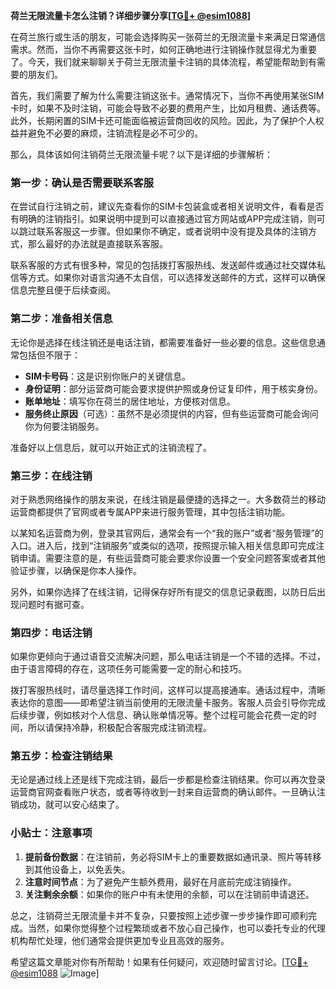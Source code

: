 **荷兰无限流量卡怎么注销？详细步骤分享[[TG💪+ @esim1088](https://t.me/s/esim1088)]**

在荷兰旅行或生活的朋友，可能会选择购买一张荷兰的无限流量卡来满足日常通信需求。然而，当你不再需要这张卡时，如何正确地进行注销操作就显得尤为重要了。今天，我们就来聊聊关于荷兰无限流量卡注销的具体流程，希望能帮助到有需要的朋友们。

首先，我们需要了解为什么需要注销这张卡。通常情况下，当你不再使用某张SIM卡时，如果不及时注销，可能会导致不必要的费用产生，比如月租费、通话费等。此外，长期闲置的SIM卡还可能面临被运营商回收的风险。因此，为了保护个人权益并避免不必要的麻烦，注销流程是必不可少的。

那么，具体该如何注销荷兰无限流量卡呢？以下是详细的步骤解析：

### **第一步：确认是否需要联系客服**
在尝试自行注销之前，建议先查看你的SIM卡包装盒或者相关说明文件，看看是否有明确的注销指引。如果说明中提到可以直接通过官方网站或APP完成注销，则可以跳过联系客服这一步骤。但如果你不确定，或者说明中没有提及具体的注销方式，那么最好的办法就是直接联系客服。

联系客服的方式有很多种，常见的包括拨打客服热线、发送邮件或通过社交媒体私信等方式。如果你对语言沟通不太自信，可以选择发送邮件的方式，这样可以确保信息完整且便于后续查阅。

### **第二步：准备相关信息**
无论你是选择在线注销还是电话注销，都需要准备好一些必要的信息。这些信息通常包括但不限于：
- **SIM卡号码**：这是识别你账户的关键信息。
- **身份证明**：部分运营商可能会要求提供护照或身份证复印件，用于核实身份。
- **账单地址**：填写你在荷兰的居住地址，方便核对信息。
- **服务终止原因**（可选）：虽然不是必须提供的内容，但有些运营商可能会询问你为何要注销服务。

准备好以上信息后，就可以开始正式的注销流程了。

### **第三步：在线注销**
对于熟悉网络操作的朋友来说，在线注销是最便捷的选择之一。大多数荷兰的移动运营商都提供了官网或者专属APP来进行服务管理，其中包括注销功能。

以某知名运营商为例，登录其官网后，通常会有一个“我的账户”或者“服务管理”的入口。进入后，找到“注销服务”或类似的选项，按照提示输入相关信息即可完成注销申请。需要注意的是，有些运营商可能会要求你设置一个安全问题答案或者其他验证步骤，以确保是你本人操作。

另外，如果你选择了在线注销，记得保存好所有提交的信息记录截图，以防日后出现问题时有据可查。

### **第四步：电话注销**
如果你更倾向于通过语音交流解决问题，那么电话注销是一个不错的选择。不过，由于语言障碍的存在，这项任务可能需要一定的耐心和技巧。

拨打客服热线时，请尽量选择工作时间，这样可以提高接通率。通话过程中，清晰表达你的意图——即希望注销当前使用的无限流量卡服务。客服人员会引导你完成后续步骤，例如核对个人信息、确认账单情况等。整个过程可能会花费一定的时间，所以请保持冷静，积极配合客服完成注销流程。

### **第五步：检查注销结果**
无论是通过线上还是线下完成注销，最后一步都是检查注销结果。你可以再次登录运营商官网查看账户状态，或者等待收到一封来自运营商的确认邮件。一旦确认注销成功，就可以安心结束了。

### **小贴士：注意事项**
1. **提前备份数据**：在注销前，务必将SIM卡上的重要数据如通讯录、照片等转移到其他设备上，以免丢失。
2. **注意时间节点**：为了避免产生额外费用，最好在月底前完成注销操作。
3. **关注剩余余额**：如果你的账户中有未使用的余额，可以在注销前申请退还。

总之，注销荷兰无限流量卡并不复杂，只要按照上述步骤一步步操作即可顺利完成。当然，如果你觉得整个过程繁琐或者不放心自己操作，也可以委托专业的代理机构帮忙处理，他们通常会提供更加专业且高效的服务。

希望这篇文章能对你有所帮助！如果有任何疑问，欢迎随时留言讨论。[[TG💪+ @esim1088](https://t.me/s/esim1088) ![Image](https://i.postimg.cc/4NQfJmqS/Snipaste-2025-05-13-00-14-12.png)]